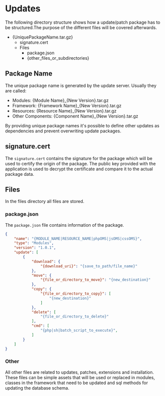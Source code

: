# Updates

The following directory structure shows how a update/patch package has to be structured.The purpose of the different files will be
covered afterwards.

* {UniquePackageName.tar.gz}
    * signature.cert
    * Files
        * package.json
        * {other_files_or_subdirectories}

## Package Name

The unique package name is generated by the update server. Usually they are called:

* Modules: {Module Name}_{New Version}.tar.gz
* Framework: {Framework Name}_{New Version}.tar.gz
* Resources: {Resource Name}_{New Version}.tar.gz
* Other Components: {Component Name}_{New Version}.tar.gz

By providing unique package names it's possible to define other updates as dependencies and prevent overwriting update packages.

## signature.cert

The `signature.cert` contains the signature for the package which will be used to certify the origin of the package.
The public key provided with the application is used to decrypt the certificate and compare it to the actual package data.

## Files

In the files directory all files are stored.

### package.json

The `package.json` file contains information of the package.

```json
{
    "name": "{MODULE_NAME|RESOURCE_NAME|phpOMS|jsOMS|cssOMS}",
    "type": "Modules",
    "version": "1.0.1",
    "update": [
        {
            "download": {
                "{download_uri}": "{save_to_path/file_name}"
            },
            "move": {
                "{file_or_directory_to_move}": "{new_destination}"
            },
            "copy": {
                "{file_or_directory_to_copy}": [
                    "{new_destination}"
                ]
            },
            "delete": [
                "{file_or_directory_to_delete}"
            ],
            "cmd": [
                "{php|sh|batch_script_to_execute}",
            ]
        }
    ]
}
```

### Other

All other files are related to updates, patches, extensions and installation. These files can be simple assets that will be used or replaced in modules, classes in the framework that need to be updated and sql methods for updating the database schema.
